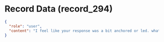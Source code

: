 # Record Data (record_294)

```json
{
  "role": "user",
  "content": "I feel like your response was a bit anchored or led. what can you tell me to give me ocnfidence it wasnt"
}
```

